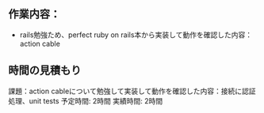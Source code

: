 ## 作業内容：
* rails勉強ため、perfect ruby on rails本から実装して動作を確認した内容：
action cable

## 時間の見積もり
課題：action cableについて勉強して実装して動作を確認した内容：接続に認証処理、unit tests
予定時間: 2時間
実績時間: 2時間
